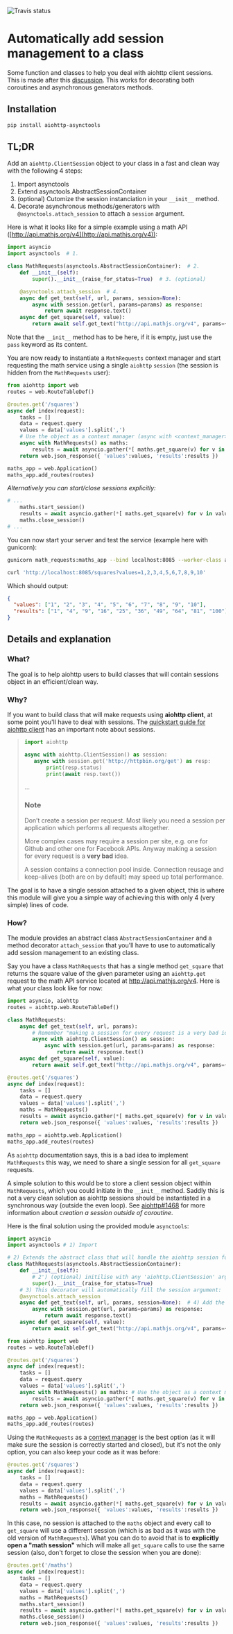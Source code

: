 ![Travis status](https://travis-ci.com/cglacet/aiohttp-sessions-helpers.svg?branch=master)

# Automatically add session management to a class
Some function and classes to help you deal with aiohttp client sessions. This is made after this [discussion](https://github.com/aio-libs/aiohttp/pull/1468). This works for decorating both coroutines and asynchronous generators methods. 

## Installation

```bash
pip install aiohttp-asynctools
```

## TL;DR

Add an `aiohttp.ClientSession` object to your class in a fast and clean way with the following 4 steps:

1. Import asynctools
2. Extend asynctools.AbstractSessionContainer
3. (optional) Cutomize the session instanciation in your `__init__` method.
4. Decorate asynchronous methods/generators with `@asynctools.attach_session` to attach a `session` argument. 

Here is what it looks like for a simple example using a math API ([http://api.mathjs.org/v4](http://api.mathjs.org/v4)): 

```python
import asyncio
import asynctools  # 1.

class MathRequests(asynctools.AbstractSessionContainer):  # 2.
    def __init__(self):
        super().__init__(raise_for_status=True)  # 3. (optional)

    @asynctools.attach_session  # 4.
    async def get_text(self, url, params, session=None):
        async with session.get(url, params=params) as response:
            return await response.text()
    async def get_square(self, value):
        return await self.get_text("http://api.mathjs.org/v4", params={'expr' : '{}^2'.format(value)})
```
Note that the `__init__` method has to be here, if it is empty, just use the `pass` keyword as its content.

You are now ready to instantiate a `MathRequests` context manager and start requesting the math service using a single `aiohttp` `session` (the session is hidden from the `MathRequests` user):
```python
from aiohttp import web
routes = web.RouteTableDef()

@routes.get('/squares')
async def index(request):
    tasks = []
    data = request.query
    values = data['values'].split(',')
    # Use the object as a context manager (async with <context_manager> as <name>)
    async with MathRequests() as maths:
        results = await asyncio.gather(*[ maths.get_square(v) for v in values ])
    return web.json_response({ 'values':values, 'results':results })

maths_app = web.Application()
maths_app.add_routes(routes)
```

_Alternatively you can start/close sessions explicitly:_
```python
# ...
    maths.start_session()
    results = await asyncio.gather(*[ maths.get_square(v) for v in values ])
    maths.close_session()
# ...
```

You can now start your server and test the service (example here with gunicorn):
```bash
gunicorn math_requests:maths_app --bind localhost:8085 --worker-class aiohttp.GunicornWebWorker --reload
```
```bash
curl 'http://localhost:8085/squares?values=1,2,3,4,5,6,7,8,9,10'
```
Which should output:
```json
{
  "values": ["1", "2", "3", "4", "5", "6", "7", "8", "9", "10"],
  "results": ["1", "4", "9", "16", "25", "36", "49", "64", "81", "100"]
}
```

## Details and explanation

### What?

The goal is to help aiohttp users to build classes that will contain sessions object in an efficient/clean way.

### Why?

If you want to build class that will make requests using **aiohttp client**, at some point you'll have to deal with sessions.
The [quickstart guide for aiohttp client](https://aiohttp.readthedocs.io/en/stable/client_quickstart.html#make-a-request) has an important note about sessions.

>```python
>import aiohttp
>
>async with aiohttp.ClientSession() as session:
>    async with session.get('http://httpbin.org/get') as resp:
>        print(resp.status)
>        print(await resp.text())
>```
>
> ...
>
> ### Note
> Don’t create a session per request. Most likely you need a session per application which performs all requests altogether.
>
> More complex cases may require a session per site, e.g. one for Github and other one for Facebook APIs. Anyway making a session for every request is a **very bad** idea.
>
>A session contains a connection pool inside. Connection reusage and keep-alives (both are on by default) may speed up total performance.

The goal is to have a single session attached to a given object, this is where this module will give you a simple way of achieving this with only 4 (very simple) lines of code.

### How?

The module provides an abstract class `AbstractSessionContainer` and a method decorator `attach_session` that you'll have to use to automatically add session management to an existing class.

Say you have a class `MathRequests` that has a single method `get_square` that returns the square value of the given parameter using an `aiohttp.get` request to the math API service located at http://api.mathjs.org/v4. Here is what your class look like for now:

```python
import asyncio, aiohttp
routes = aiohttp.web.RouteTableDef()

class MathRequests:
    async def get_text(self, url, params):
        # Remember "making a session for every request is a very bad idea"
        async with aiohttp.ClientSession() as session:
            async with session.get(url, params=params) as response:
                return await response.text()
    async def get_square(self, value):
        return await self.get_text("http://api.mathjs.org/v4", params={'expr' : '{}^2'.format(value)})

@routes.get('/squares')
async def index(request):
    tasks = []
    data = request.query
    values = data['values'].split(',')
    maths = MathRequests()
    results = await asyncio.gather(*[ maths.get_square(v) for v in values ])
    return web.json_response({ 'values':values, 'results':results })

maths_app = aiohttp.web.Application()
maths_app.add_routes(routes)
```
As `aiohttp` documentation says, this is a bad idea to implement `MathRequests` this way, we need to share a single session for all `get_square` requests.

A simple solution to this would be to store a client session object within `MathRequests`, which you could initiate in the `__init__` method. Saddly this is not a very clean solution as aiohttp sessions should be instantiated in a synchronous way (outside the even loop). See [aiohttp#1468](https://github.com/aio-libs/aiohttp/pull/1468) for more information about _creation a session outside of coroutine_.

Here is the final solution using the provided module `asynctools`:
```python
import asyncio
import asynctools # 1) Import

# 2) Extends the abstract class that will handle the aiohttp session for you:
class MathRequests(asynctools.AbstractSessionContainer):
    def __init__(self):
        # 2') (optional) initilise with any 'aiohttp.ClientSession' argument
        super().__init__(raise_for_status=True)
    # 3) This decorator will automatically fill the session argument:
    @asynctools.attach_session
    async def get_text(self, url, params, session=None):  # 4) Add the 'session' argument
        async with session.get(url, params=params) as response:
            return await response.text()
    async def get_square(self, value):
        return await self.get_text("http://api.mathjs.org/v4", params={'expr' : '{}^2'.format(value)})

from aiohttp import web
routes = web.RouteTableDef()

@routes.get('/squares')
async def index(request):
    tasks = []
    data = request.query
    values = data['values'].split(',')
    async with MathRequests() as maths: # Use the object as a context manager (async with <context_manager> as <name>)
        results = await asyncio.gather(*[ maths.get_square(v) for v in values ])
    return web.json_response({ 'values':values, 'results':results })

maths_app = web.Application()
maths_app.add_routes(routes)
```

Using the `MathRequests` as a [context manager](https://docs.python.org/3/library/stdtypes.html#typecontextmanager) is the best option (as it will make sure the session is correctly started and closed), but it's not the only option, you can also keep your code as it was before:
```python
@routes.get('/squares')
async def index(request):
    tasks = []
    data = request.query
    values = data['values'].split(',')
    maths = MathRequests()
    results = await asyncio.gather(*[ maths.get_square(v) for v in values ])
    return web.json_response({ 'values':values, 'results':results })
```
In this case, no session is attached to the `maths` object and every call to `get_square` will use a different session (which is as bad as it was with the old version of `MathRequests`). What you can do to avoid that is to **explicitly open a "math session"** which will make all `get_square` calls to use the same session (also, don't forget to close the session when you are done):
```python
@routes.get('/maths')
async def index(request):
    tasks = []
    data = request.query
    values = data['values'].split(',')
    maths = MathRequests()
    maths.start_session()
    results = await asyncio.gather(*[ maths.get_square(v) for v in values ])
    maths.close_session()
    return web.json_response({ 'values':values, 'results':results })
```
